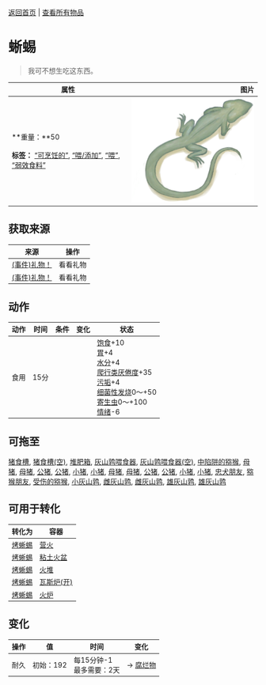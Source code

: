 [返回首页](index.md)   |  [查看所有物品](object.md)
# 蜥蜴  
> 我可不想生吃这东西。  
  
  属性  |   图片   
 ----  |  ----:   
 **重量：**50<br><br>**标签：**	[“可烹饪的”](tag_Cookable.md), [“喂/添加”](tag_Feed.md), [“喂”](tag_Meat.md), [“弱效食料”](tag_FeedWeak.md)  |  ![](Sprite/Lizard.png)   
  
## 获取来源  
来源  |  操作  
----  |  ----  
[(事件)礼物！](Event_DogFriendGift.md)  |  看看礼物  
[(事件)礼物！](Event_MacaqueFriendGift.md)  |  看看礼物  
## 动作  
动作  |  时间  |  条件  |  变化  |  状态  
----  |  ----  |  ----  |  ----  |  ----  
食用  |  15分  |    |    |  [饱食](Satiation.md)+10<br>[胃](Stomach.md)+4<br>[水分](Hydration.md)+4<br>[爬行类厌倦度](SaturationReptile.md)+35<br>[污垢](Filth.md)+4<br>[细菌性发烧](BacteriaFever.md)0～+50<br>[寄生虫](Parasites.md)0～+100<br>[情绪](Morale.md)-6  
## 可拖至  
[猪食槽](BoarFeeder.md), [猪食槽(空)](BoarFeederEmpty.md), [堆肥箱](CompostBin.md), [灰山鹑喂食器](PartridgeFeeder.md), [灰山鹑喂食器(空)](PartridgeFeederEmpty.md), [中陷阱的猕猴](CageTrapMacaque.md), [母猪](BoarEnclosureFemale.md), [母猪](BoarEnclosureFemale.md), [公猪](BoarEnclosureMale.md), [公猪](BoarEnclosureMale.md), [小猪](BoarEnclosurePiglet.md), [小猪](BoarEnclosurePiglet.md), [母猪](BoarTiedFemale.md), [母猪](BoarTiedFemale.md), [公猪](BoarTiedMale.md), [公猪](BoarTiedMale.md), [小猪](BoarTiedPiglet.md), [小猪](BoarTiedPiglet.md), [忠犬朋友](DogFriend.md), [猕猴朋友](MacaqueFriend.md), [受伤的猕猴](MacaqueWounded.md), [小灰山鹑](PartridgeChick.md), [雌灰山鹑](PartridgeFemaleEnclosure.md), [雌灰山鹑](PartridgeFemaleLive.md), [雄灰山鹑](PartridgeMaleEnclosure.md), [雄灰山鹑](PartridgeMaleLive.md)  
## 可用于转化  
转化为  |  容器  
----  |  ----  
[烤蜥蜴](LizardCooked.md)  |  [营火](Campfire.md)  
[烤蜥蜴](LizardCooked.md)  |  [粘土火盆](ClayFirePit.md)  
[烤蜥蜴](LizardCooked.md)  |  [火堆](Fire.md)  
[烤蜥蜴](LizardCooked.md)  |  [瓦斯炉(开)](GasCookerOn.md)  
[烤蜥蜴](LizardCooked.md)  |  [火炉](Stove.md)  
## 变化  
操作  |  值  |  时间  |  变化  
----  |  ----  |  ----  |  ----  
耐久  |  初始：192  |  每15分钟-1<br>最多需要：2天  |  → [腐烂物](RottenRemains.md)  
